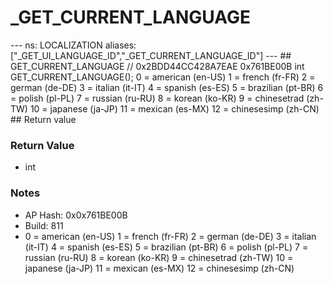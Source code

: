 # _GET_CURRENT_LANGUAGE

--- ns: LOCALIZATION aliases: ["_GET_UI_LANGUAGE_ID","_GET_CURRENT_LANGUAGE_ID"] --- ## GET_CURRENT_LANGUAGE  // 0x2BDD44CC428A7EAE 0x761BE00B int GET_CURRENT_LANGUAGE();  0 = american (en-US) 1 = french (fr-FR) 2 = german (de-DE) 3 = italian (it-IT) 4 = spanish (es-ES) 5 = brazilian (pt-BR) 6 = polish (pl-PL) 7 = russian (ru-RU) 8 = korean (ko-KR) 9 = chinesetrad (zh-TW) 10 = japanese (ja-JP) 11 = mexican (es-MX) 12 = chinesesimp (zh-CN)  ## Return value

### Return Value
* int

### Notes
* AP Hash: 0x0x761BE00B
* Build: 811
* 0 = american (en-US)
1 = french (fr-FR)
2 = german (de-DE)
3 = italian (it-IT)
4 = spanish (es-ES)
5 = brazilian (pt-BR)
6 = polish (pl-PL)
7 = russian (ru-RU)
8 = korean (ko-KR)
9 = chinesetrad (zh-TW)
10 = japanese (ja-JP)
11 = mexican (es-MX)
12 = chinesesimp (zh-CN)

